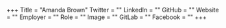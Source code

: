 +++
Title = "Amanda Brown"
Twitter = ""
LinkedIn = ""
GitHub = ""
Website = ""
Employer = ""
Role = ""
Image = ""
GitLab = ""
Facebook = ""
+++

